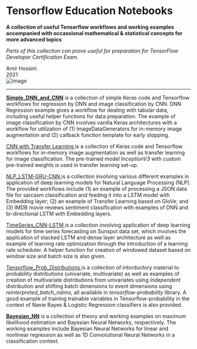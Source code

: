 # Tensorflow Education Notebooks
__A collection of useful Tensorflow workflows and working examples accompanied with occassional mathematical & statistical concepts for more advanced topics__ <br>

_Parts of this collection can prove useful for preparation for TensorFlow Developer Certification Exam._ 

Amir Hossini <br>
2021 <br>
![image](https://user-images.githubusercontent.com/91625030/144555506-cdfd55e5-9fe7-478f-a7c6-1926229218ca.png)
_________________________________________________________________________________________________________________

[__Simple_DNN_and_CNN__](https://github.com/amirhossini/Tensorflow-Educational-Notebooks/tree/main/00-Simple_DNN_and_CNN) is a collection of simple Keras code and Tensorflow workflows for regression by DNN and image classification by CNN. DNN Regression example gives a workflow for dealing with tabular data, including useful helper functions for data preparation. The example of image classification by CNN involves vanilla Keras architectures with a workflow for utilization of (1) ImageDataGenerators for in-memory image augmentation and (2) callback function template for early stopping. <br>

[  CNN with Transfer Learning  ](https://github.com/amirhossini/Tensorflow-Educational-Notebooks/tree/main/01-CNN_w_TransferLearning) is a collection of Keras code and Tensorflow workflows for in-memory image augmentation as well as transfer learning for image classification. The pre-trained model _InceptionV3_ with custom pre-trained weights is used in transfer learning set-up. <br>

[  NLP_LSTM-GRU-CNN  ](https://github.com/amirhossini/Tensorflow-Educational-Notebooks/tree/main/02-NLP_LSTM-GRU-CNN) is a collection involving various different examples in application of deep learning models for Natural Language Processing (NLP). The provided workflows include (1) an example of processing a JSON data file for sarcasm classification and feeding it into a LSTM model with Embedding layer; (2) an example of Transfer Learning based on GloVe; and (3) IMDB movie reviews sentiment classification with examples of DNN and bi-directional LSTM with Embedding layers. <br>

[  TimeSeries_CNN-LSTM  ](https://github.com/amirhossini/Tensorflow-Educational-Notebooks/tree/main/03-TimeSeries_CNN-LSTM) is a collection involving application of deep learning models for time series forecasting on Sunspot data set, which involves the application of stacked LSTM and dense layer architecture as well as example of learning rate optimization through the introduction of a learning rate scheduler.  A helper function for creation of windowed dataset based on window size and batch size is also given. <br>

[  Tensorflow_Prob_Distributions  ](https://github.com/amirhossini/Tensorflow-Educational-Notebooks/tree/main/21-TensorFlow_Prob_Distributions) is a collection of intorductory material to probability distributions (univariate, multivariate) as well as examples of creation of multivariate distributions from univariates using _Independent_ distribution and shifting batch dimensions to event dimensions using _reinterpreted_batch_ndims_, all available in _tensorflow-probability_ library. A good example of training trainable variables in Tensorflow-probability in the context of Navie Bayes & Logistic Regression classifiers is also provided.

[__Bayesian_NN__](https://github.com/amirhossini/Tensorflow-Educational-Notebooks/tree/main/22-Bayesian_NN) is a collection of theory and working examples on maximum likelihood estimation and Bayesian Neural Networks, respectively. The working examples include Bayesian Neural Networks for linear and nonlinear regression as well as 1D Convolutional Neural Networks in a classification context. 
